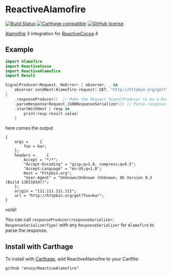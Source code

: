 # ReactiveAlamofire

[![Build Status](https://travis-ci.org/envoy/ReactiveAlamofire.svg?branch=master)](https://travis-ci.org/envoy/ReactiveAlamofire)
[![Carthage compatible](https://img.shields.io/badge/Carthage-compatible-4BC51D.svg?style=flat)](https://github.com/envoy/ReactiveAlamofire)
[![GitHub license](https://img.shields.io/github/license/envoy/ReactiveAlamofire.svg)](https://github.com/envoy/ReactiveAlamofire/blob/master/LICENSE)

[Alamofire](https://github.com/Alamofire/Alamofire) 3 integration for [ReactiveCocoa](https://github.com/ReactiveCocoa/ReactiveCocoa) 4

## Example

```Swift
import Alamofire
import ReactiveCocoa
import ReactiveAlamofire
import Result

SignalProducer<Request, NoError> { observer, _ in
    observer.sendNext(Alamofire.request(.GET, "http://httpbin.org/get?foo=bar"))
}
    .responseProducer()  // Make the Request SignalProducer to be a Response SignalProducer
    .parseResponse(Request.JSONResponseSerializer()) // Parse response with JSONResponseSerializer
    .startWithNext { resp in
        print(resp.result.value)
    }
```

here comes the output

```
{
    args =     {
        foo = bar;
    };
    headers =     {
        Accept = "*/*";
        "Accept-Encoding" = "gzip;q=1.0, compress;q=0.5";
        "Accept-Language" = "en-US;q=1.0";
        Host = "httpbin.org";
        "User-Agent" = "Unknown/Unknown (Unknown; OS Version 9.3 (Build 13E5181d))";
    };
    origin = "111.111.111.111";
    url = "http://httpbin.org/get?foo=bar";
}
```

voilà!

You can call `responseProducer(responseSerializer: ResponseSerializerType)` with any `ResponseSerializer` for `Alamofire` to parse the response.


## Install with Carthage

To install with [Carthage](https://github.com/Carthage/Carthage), add ReactiveAlamofire to your Cartfile:

```
github "envoy/ReactiveAlamofire"
```
